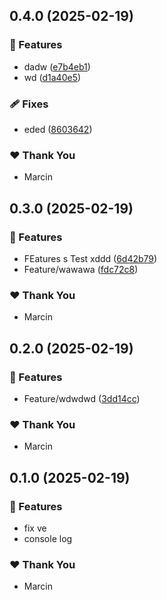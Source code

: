 ## 0.4.0 (2025-02-19)

### 🚀 Features

- dadw ([e7b4eb1](https://github.com/marucjmar/test-release/commit/e7b4eb1))
- wd ([d1a40e5](https://github.com/marucjmar/test-release/commit/d1a40e5))

### 🩹 Fixes

- eded ([8603642](https://github.com/marucjmar/test-release/commit/8603642))

### ❤️ Thank You

- Marcin

## 0.3.0 (2025-02-19)

### 🚀 Features

- FEatures s Test xddd ([6d42b79](https://github.com/marucjmar/test-release/commit/6d42b79))
- Feature/wawawa ([fdc72c8](https://github.com/marucjmar/test-release/commit/fdc72c8))

### ❤️ Thank You

- Marcin

## 0.2.0 (2025-02-19)

### 🚀 Features

- Feature/wdwdwd ([3dd14cc](https://github.com/marucjmar/test-release/commit/3dd14cc))

### ❤️ Thank You

- Marcin

## 0.1.0 (2025-02-19)

### 🚀 Features

- fix ve
- console log

### ❤️ Thank You

- Marcin